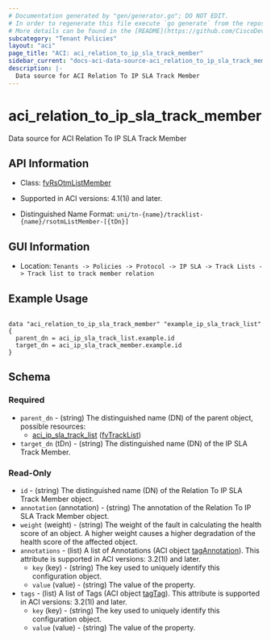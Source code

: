 ```yaml
---
# Documentation generated by "gen/generator.go"; DO NOT EDIT.
# In order to regenerate this file execute `go generate` from the repository root.
# More details can be found in the [README](https://github.com/CiscoDevNet/terraform-provider-aci/blob/master/README.md).
subcategory: "Tenant Policies"
layout: "aci"
page_title: "ACI: aci_relation_to_ip_sla_track_member"
sidebar_current: "docs-aci-data-source-aci_relation_to_ip_sla_track_member"
description: |-
  Data source for ACI Relation To IP SLA Track Member
---
```


# aci_relation_to_ip_sla_track_member #

Data source for ACI Relation To IP SLA Track Member

## API Information ##

* Class: [fvRsOtmListMember](https://pubhub.devnetcloud.com/media/model-doc-latest/docs/app/index.html#/objects/fvRsOtmListMember/overview)

* Supported in ACI versions: 4.1(1i) and later.

* Distinguished Name Format: `uni/tn-{name}/tracklist-{name}/rsotmListMember-[{tDn}]`

## GUI Information ##

* Location: `Tenants -> Policies -> Protocol -> IP SLA -> Track Lists -> Track list to track member relation`

## Example Usage ##

```hcl

data "aci_relation_to_ip_sla_track_member" "example_ip_sla_track_list" {
  parent_dn = aci_ip_sla_track_list.example.id
  target_dn = aci_ip_sla_track_member.example.id
}

```

## Schema ##

### Required ###

* `parent_dn` - (string) The distinguished name (DN) of the parent object, possible resources:
  - [aci_ip_sla_track_list](https://registry.terraform.io/providers/CiscoDevNet/aci/latest/docs/resources/ip_sla_track_list) ([fvTrackList](https://pubhub.devnetcloud.com/media/model-doc-latest/docs/app/index.html#/objects/fvTrackList/overview))
* `target_dn` (tDn) - (string) The distinguished name (DN) of the IP SLA Track Member.

### Read-Only ###

* `id` - (string) The distinguished name (DN) of the Relation To IP SLA Track Member object.
* `annotation` (annotation) - (string) The annotation of the Relation To IP SLA Track Member object.
* `weight` (weight) - (string) The weight of the fault in calculating the health score of an object. A higher weight causes a higher degradation of the health score of the affected object.
* `annotations` - (list) A list of Annotations (ACI object [tagAnnotation](https://pubhub.devnetcloud.com/media/model-doc-latest/docs/app/index.html#/objects/tagAnnotation/overview)). This attribute is supported in ACI versions: 3.2(1l) and later.
    * `key` (key) - (string) The key used to uniquely identify this configuration object.
    * `value` (value) - (string) The value of the property.
* `tags` - (list) A list of Tags (ACI object [tagTag](https://pubhub.devnetcloud.com/media/model-doc-latest/docs/app/index.html#/objects/tagTag/overview)). This attribute is supported in ACI versions: 3.2(1l) and later.
    * `key` (key) - (string) The key used to uniquely identify this configuration object.
    * `value` (value) - (string) The value of the property.
